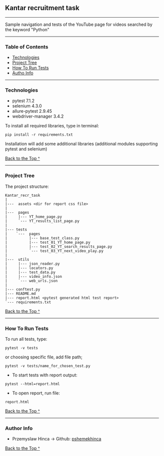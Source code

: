 ## Kantar recruitment task

---

Sample navigation and tests of the YouTube page for videos searched by the keyword "Python" 


---


### Table of Contents

- [Technologies](#Technologies)
- [Project Tree](#Project-Tree)
- [How To Run Tests](#How-To-Run-Tests)
- [Autho Info](#author-info)

---



### Technologies

- pytest 7.1.2
- selenium 4.3.0
- allure-pytest 2.9.45
- webdriver-manager 3.4.2

To install all required libraries, type in terminal:
```
pip install -r requirements.txt
```
Installation will add some additional libraries (additional modules supporting pytest and selenium)

  
[Back to the Top ^](#Table-of-Contents)

---

### Project Tree

The project structure:


    
    Kantar_recr_task
    |
    |---  assets <dir for report css file>
    |
    |---  pages
    |     |--- YT_home_page.py
    |     `--- YT_results_list_page.py
    |      
    |--- tests
    |    `---  pages
    |          |--- base_test_class.py
    |          |--- test_01_YT_home_page.py
    |          |--- test_02_YT_search_results_page.py
    |          `--- test_03_YT_next_video_play.py
    |
    |---  utils
    |     |--- json_reader.py
    |     |--- locators.py
    |     |--- test_data.py
    |     |--- video_info.json
    |     `--- web_urls.json
    |
    |--- conftest.py
    |--- README.md
    |--- report.html <pytest generated html test report>
    `--- requirements.txt


[Back to the Top ^](#Table-of-Contents)

---

### How To Run Tests
To run all tests, type:

```
pytest -v tests
```

or choosing specific file, add file path;

```
pytest -v tests/name_for_chosen_test.py 
```

- To start tests with report output:
```
pytest --html=report.html  
```
- To open report, run file:
```
report.html  
```

[Back to the Top ^](#Table-of-Contents)

---

### Author Info

- Przemyslaw Hinca -> Github: [pshemekhinca](https://github.com/pshemekhinca)

[Back to the Top ^](#Table-of-Contents)
